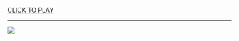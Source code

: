 
<a href="https://premium76.site?title=air_force_games_unblocked&ref=13M">CLICK TO PLAY</a></h3>
<hr>

<a href="https://premium76.site?title=air_force_games_unblocked&ref=13M"><img src="https://clearcache.store/games.png"></a>


